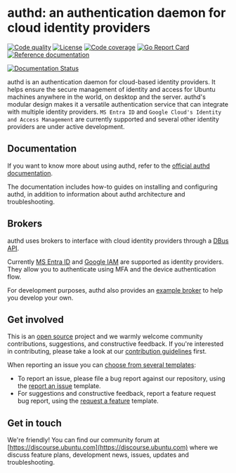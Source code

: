 # authd: an authentication daemon for cloud identity providers

[actions-image]: https://github.com/ubuntu/authd/actions/workflows/qa.yaml/badge.svg
[actions-url]: https://github.com/ubuntu/authd/actions?query=workflow%3AQA

[license-image]: https://img.shields.io/badge/License-GPL3.0-blue.svg

[codecov-image]: https://codecov.io/gh/ubuntu/authd/graph/badge.svg
[codecov-url]: https://codecov.io/gh/ubuntu/authd

[reference-documentation-image]: https://pkg.go.dev/badge/github.com/ubuntu/authd.svg
[reference-documentation-url]: https://pkg.go.dev/github.com/ubuntu/authd

[goreport-image]: https://goreportcard.com/badge/github.com/ubuntu/authd
[goreport-url]: https://goreportcard.com/report/github.com/ubuntu/authd

[docs-image]: https://readthedocs.com/projects/canonical-authd/badge/?version=latest
[docs-url]: https://canonical-authd.readthedocs-hosted.com/en/latest/

[![Code quality][actions-image]][actions-url]
[![License][license-image]](COPYING)
[![Code coverage][codecov-image]][codecov-url]
[![Go Report Card][goreport-image]][goreport-url]
[![Reference documentation][reference-documentation-image]][reference-documentation-url]

[![Documentation Status][docs-image]][docs-url]

authd is an authentication daemon for cloud-based identity providers. It helps
ensure the secure management of identity and access for Ubuntu machines anywhere
in the world, on desktop and the server. authd's modular design makes it a
versatile authentication service that can integrate with multiple identity
providers. `MS Entra ID` and `Google Cloud's Identity and Access Management` are currently
supported and several other identity providers are under active development.

## Documentation

If you want to know more about using authd, refer to the
[official authd documentation][docs-url].

The documentation includes how-to guides on installing and configuring authd,
in addition to information about authd architecture and troubleshooting.

## Brokers

authd uses brokers to interface with cloud identity providers through a
[DBus API](https://github.com/ubuntu/authd/blob/HEAD/examplebroker/com.ubuntu.auth.ExampleBroker.xml).

Currently [MS Entra ID](https://learn.microsoft.com/en-us/entra/fundamentals/whatis)
and [Google IAM](https://cloud.google.com/iam/docs/overview)
are supported as identity providers.
They allow you to authenticate using MFA and the device authentication flow.

For development purposes, authd also provides an
[example broker](https://github.com/ubuntu/authd/tree/main/examplebroker)
to help you develop your own.

## Get involved

This is an [open source](COPYING) project and we warmly welcome community
contributions, suggestions, and constructive feedback. If you're interested in
contributing, please take a look at our [contribution guidelines](CONTRIBUTING.md)
first.

When reporting an issue you can
[choose from several templates](https://github.com/ubuntu/authd/issues/new/choose):

- To report an issue, please file a bug report against our repository, using the
  [report an issue](https://github.com/ubuntu/authd/issues/new?assignees=&labels=bug&projects=&template=bug_report.yml&title=Issue%3A+) template.
- For suggestions and constructive feedback, report a feature request bug report, using the
  [request a feature](https://github.com/ubuntu/authd/issues/new?assignees=&labels=feature&projects=&template=feature_request.yml&title=Feature%3A+) template.

## Get in touch

We're friendly! You can find our community forum at
[https://discourse.ubuntu.com](https://discourse.ubuntu.com)
where we discuss feature plans, development news, issues, updates and troubleshooting.
